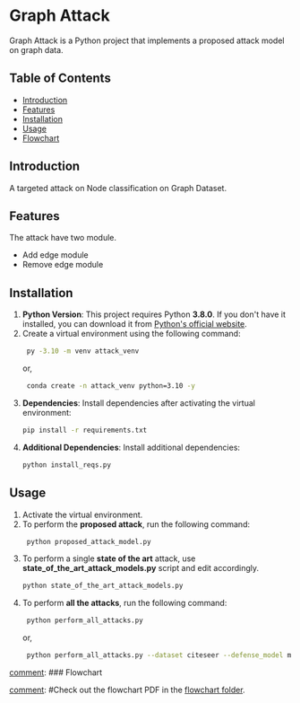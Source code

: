 # Graph Attack

Graph Attack is a Python project that implements a proposed attack model on graph data. 

## Table of Contents

- [Introduction](#introduction)
- [Features](#features)
- [Installation](#installation)
- [Usage](#usage)
- [Flowchart](#flowchart)


## Introduction

A targeted attack on Node classification on Graph Dataset.

## Features

The attack have two module.

- Add edge module
- Remove edge module

## Installation

1. **Python Version**: This project requires Python **3.8.0**. If you don't have it installed, you can download it from [Python's official website](https://www.python.org/downloads/release/python-380/).
2. Create a virtual environment using the following command:
   ```bash
    py -3.10 -m venv attack_venv
   ```
   or,
   ```bash
    conda create -n attack_venv python=3.10 -y
   ```
3. **Dependencies**: Install dependencies after activating the virtual environment:
   ```bash
   pip install -r requirements.txt
   ```
4. **Additional Dependencies**: Install additional dependencies:
   ```bash
   python install_reqs.py
   ```
   
## Usage
1. Activate the virtual environment.
2. To perform the **proposed attack**, run the following command:
   ```bash
    python proposed_attack_model.py
   ```
3. To perform a single **state of the art** attack, use **state_of_the_art_attack_models.py** script and edit accordingly.
    ```bash
    python state_of_the_art_attack_models.py
   ```
4. To perform **all the attacks**, run the following command:
   ```bash
    python perform_all_attacks.py
   ```
   or,
   ```bash
    python perform_all_attacks.py --dataset citeseer --defense_model mdgcn
   ```

[comment]: ### Flowchart

[comment]: #Check out the flowchart PDF in the [flowchart folder](./flowchart/).

[comment]: #[![Flowchart](./flowchart/Graph_Attack_Module.png)](./flowchart/Graph_Attack_Module.pdf)




